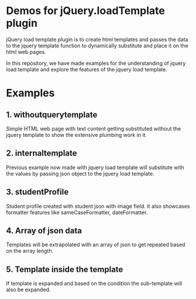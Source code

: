 # Demos for jQuery.loadTemplate plugin 
jQuery load template plugin is to create html templates and passes the data to the jquery template function to dynamically substitute and place it on the html web pages.

In this repository, we have made examples for the understanding of jquery load template and explore the features of the jquery load template. 

# Examples
## 1. withoutquerytemplate

Simple HTML web page with text content getting substituted without the jquery template to show the extensive plumbing work in it.

## 2. internaltemplate

Previous example now made with jquery load template will substitute with the values by passing json object to the jquery load template.

## 3. studentProfile

Student profile created with student json with image field. It also showcases formatter features like sameCaseFormatter, dateFormatter. 

## 4. Array of json data

Templates will be extrapolated with an array of json to get repeated based on the array length.

## 5. Template inside the template

If template is expanded and based on the condition the sub-template will also be expanded.